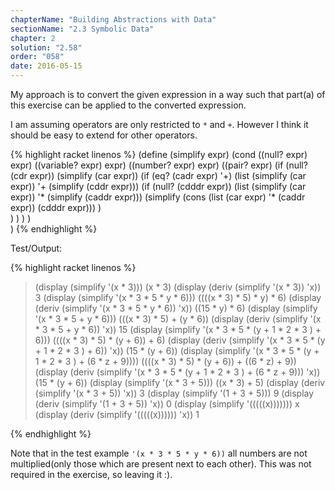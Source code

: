 ```yaml
---
chapterName: "Building Abstractions with Data"
sectionName: "2.3 Symbolic Data"
chapter: 2
solution: "2.58"
order: "058"
date: 2016-05-15
---
```


My approach is to convert the given expression in a way such that part(a) of this exercise can be applied to the converted expression.

I am assuming operators are only restricted to `*` and `+`. However I think it should be easy to extend for other operators.

{% highlight racket linenos %}
(define (simplify expr)
    (cond ((null? expr) expr)
          ((variable? expr) expr)
          ((number? expr) expr)
          ((pair? expr)
                  (if (null? (cdr expr))
                      (simplify (car expr))
                      (if (eq? (cadr expr) '+)
                          (list (simplify (car expr)) '+ (simplify (cddr expr)))
                          (if (null? (cdddr expr))
                              (list (simplify (car expr)) '* (simplify (caddr expr)))
                              (simplify (cons (list (car expr) '* (caddr expr)) (cdddr expr)))
                          )    
                      )
                  )
          )
    )      
)
{% endhighlight %}

Test/Output:

{% highlight racket linenos %}
>  (display (simplify '(x * 3)))
(x * 3)
>  (display (deriv (simplify '(x * 3)) 'x))
3
>  (display (simplify '(x * 3 * 5 * y * 6)))
((((x * 3) * 5) * y) * 6)
>  (display (deriv (simplify '(x * 3 * 5 * y * 6)) 'x))
((15 * y) * 6)
> (display (simplify '(x * 3 * 5 + y * 6)))
(((x * 3) * 5) + (y * 6))
> (display (deriv (simplify '(x * 3 * 5 + y * 6)) 'x))
15
> (display (simplify '(x * 3 * 5 * (y + 1 * 2 * 3 ) + 6)))
((((x * 3) * 5) * (y + 6)) + 6)
> (display (deriv (simplify '(x * 3 * 5 * (y + 1 * 2 * 3 ) + 6)) 'x))
(15 * (y + 6))
> (display (simplify '(x * 3 * 5 * (y + 1 * 2 * 3 ) + (6 * z + 9))))
((((x * 3) * 5) * (y + 6)) + ((6 * z) + 9))
> (display (deriv (simplify '(x * 3 * 5 * (y + 1 * 2 * 3 ) + (6 * z + 9))) 'x))
(15 * (y + 6))
>  (display (simplify '(x * 3 + 5)))
((x * 3) + 5)
>  (display (deriv (simplify '(x * 3 + 5)) 'x))
3
>  (display (simplify '(1 + 3 + 5)))
9
>  (display (deriv (simplify '(1 + 3 + 5)) 'x))
0
> (display (simplify '(((((x)))))))
x
>  (display (deriv (simplify '(((((x)))))) 'x))
1
> 
{% endhighlight %}


Note that in the test example `'(x * 3 * 5 * y * 6))` all numbers are not multiplied(only those which are present next to each other). This was not required in
 the exercise, so leaving it :).
 
 